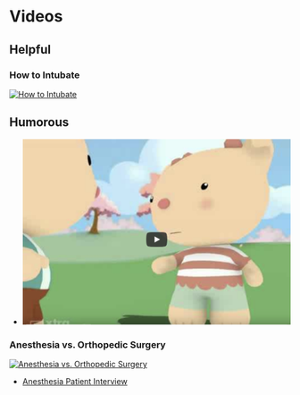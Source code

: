 # Videos

## Helpful

### How to Intubate

[![How to Intubate](https://img.youtube.com/vi/hVQ4EZW63qQ/maxresdefault.jpg)](https://www.youtube.com/watch?v=hVQ4EZW63qQ)

## Humorous

* [![Anesthesia vs. Orthopedic Surgery](/docs/assets/images/orthopedic.png)](https://www.youtube.com/watch?v=3rTsvb2ef5k)

### Anesthesia vs. Orthopedic Surgery
[![Anesthesia vs. Orthopedic Surgery](https://img.youtube.com/vi/3rTsvb2ef5k/maxresdefault.jpg)](https://www.youtube.com/watch?v=3rTsvb2ef5k)

* [Anesthesia Patient Interview](https://youtu.be/E75FPnr8DYo)
